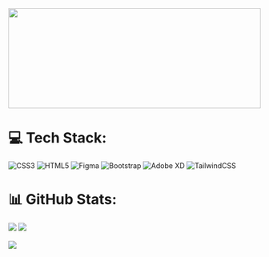 <img src="https://images-wixmp-ed30a86b8c4ca887773594c2.wixmp.com/f/f3b1a0bd-f594-49d4-8af1-aa6ddbe3f47f/dgzm5n1-b1976333-56c2-4582-a9c9-577045fd511c.png/v1/fill/w_886,h_689,q_80,strp/nanashi_x_boruto_by_hitmax77_dgzm5n1-fullview.jpg?token=eyJ0eXAiOiJKV1QiLCJhbGciOiJIUzI1NiJ9.eyJzdWIiOiJ1cm46YXBwOjdlMGQxODg5ODIyNjQzNzNhNWYwZDQxNWVhMGQyNmUwIiwiaXNzIjoidXJuOmFwcDo3ZTBkMTg4OTgyMjY0MzczYTVmMGQ0MTVlYTBkMjZlMCIsIm9iaiI6W1t7ImhlaWdodCI6Ijw9Njg5IiwicGF0aCI6IlwvZlwvZjNiMWEwYmQtZjU5NC00OWQ0LThhZjEtYWE2ZGRiZTNmNDdmXC9kZ3ptNW4xLWIxOTc2MzMzLTU2YzItNDU4Mi1hOWM5LTU3NzA0NWZkNTExYy5wbmciLCJ3aWR0aCI6Ijw9ODg2In1dXSwiYXVkIjpbInVybjpzZXJ2aWNlOmltYWdlLm9wZXJhdGlvbnMiXX0.06jop0RgXXlyyvw2wWK5aNa_SzEc0Ug3kV9KX9CezH0" width="100%" height="200">


# 💻 Tech Stack:
![CSS3](https://img.shields.io/badge/css3-%231572B6.svg?style=for-the-badge&logo=css3&logoColor=white) ![HTML5](https://img.shields.io/badge/html5-%23E34F26.svg?style=for-the-badge&logo=html5&logoColor=white) ![Figma](https://img.shields.io/badge/figma-%23F24E1E.svg?style=for-the-badge&logo=figma&logoColor=white) ![Bootstrap](https://img.shields.io/badge/bootstrap-%238511FA.svg?style=for-the-badge&logo=bootstrap&logoColor=white) ![Adobe XD](https://img.shields.io/badge/Adobe%20XD-470137?style=for-the-badge&logo=Adobe%20XD&logoColor=#FF61F6) ![TailwindCSS](https://img.shields.io/badge/tailwindcss-%2338B2AC.svg?style=for-the-badge&logo=tailwind-css&logoColor=white)
# 📊 GitHub Stats:
![](https://github-readme-stats.vercel.app/api?username=levinsUIUX&theme=react&hide_border=false&include_all_commits=false&count_private=false)
![](https://github-readme-streak-stats.herokuapp.com/?user=levinsUIUX&theme=react&hide_border=false)<br/><br/>
![](https://github-readme-stats.vercel.app/api/top-langs/?username=levinsUIUX&theme=react&hide_border=false&include_all_commits=false&count_private=false&layout=compact)


